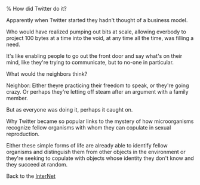 % How did Twitter do it?

Apparently when Twitter started they hadn't thought of a business model.

Who would have realized pumping out bits at scale, allowing everbody to project 100 bytes at a time into the void, at any time all the time, was filling a need.

It's like enabling people to go out the front door and say what's on their mind, like they're trying to communicate, but to no-one in particular.

What would the neighbors think?

Neighbor: Either theyre practicing their freedom to speak, or they're going crazy. Or perhaps they're letting off steam after an argument with a family member.

But as everyone was doing it, perhaps it caught on.

Why Twitter became so popular links to the mystery of how microorganisms recognize fellow organisms with whom they can copulate in sexual reproduction.

Either these simple forms of life are already able to identify fellow organisms and distinguish them from other objects in the environment or they're seeking to copulate with objects whose identity they don't know and they succeed at random.

Back to the [InterNet](InterNet.html)
